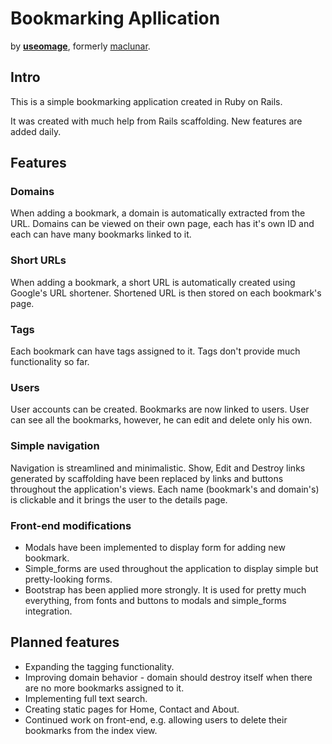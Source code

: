 # Bookmarking Apllication
by [**useomage**](https://github.com/useomage), formerly
[maclunar](https://github.com/maclunar).

## Intro
This is a simple bookmarking application created in Ruby on Rails.

It was created with much help from Rails scaffolding.
New features are added daily.

## Features

### Domains
When adding a bookmark, a domain is automatically extracted from the URL.
Domains can be viewed on their own page, each has it's own ID and each can
have many bookmarks linked to it.

### Short URLs
When adding a bookmark, a short URL is automatically created using Google's
URL shortener. Shortened URL is then stored on each bookmark's page.

### Tags
Each bookmark can have tags assigned to it.
Tags don't provide much functionality so far.

### Users
User accounts can be created.
Bookmarks are now linked to users. User can see all the bookmarks, however,
he can edit and delete only his own.

### Simple navigation
Navigation is streamlined and minimalistic.
Show, Edit and Destroy links generated by scaffolding have been replaced by
links and buttons throughout the application's views.
Each name (bookmark's and domain's) is clickable and it brings the user to
the details page.

### Front-end modifications
* Modals have been implemented to display form for adding new bookmark.
* Simple_forms are used throughout the application to display simple but
pretty-looking forms.
* Bootstrap has been applied more strongly. It is used for pretty much
everything, from fonts and buttons to modals and simple_forms integration.

## Planned features
* Expanding the tagging functionality.
* Improving domain behavior - domain should destroy itself when there are no
  more bookmarks assigned to it.
* Implementing full text search.
* Creating static pages for Home, Contact and About.
* Continued work on front-end, e.g. allowing users to delete their
bookmarks from the index view.
